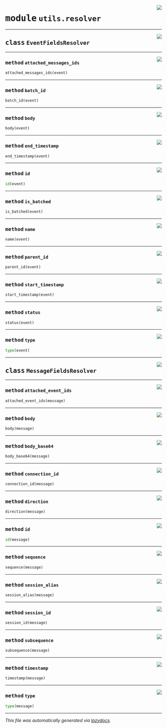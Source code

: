 <!-- markdownlint-disable -->

<a href="../../th2_data_services/utils/resolver.py#L0"><img align="right" style="float:right;" src="https://img.shields.io/badge/-source-cccccc?style=flat-square"></a>

# <kbd>module</kbd> `utils.resolver`






---

<a href="../../th2_data_services/utils/resolver.py#L31"><img align="right" style="float:right;" src="https://img.shields.io/badge/-source-cccccc?style=flat-square"></a>

## <kbd>class</kbd> `EventFieldsResolver`







---

<a href="../../th2_data_services/utils/resolver.py#L77"><img align="right" style="float:right;" src="https://img.shields.io/badge/-source-cccccc?style=flat-square"></a>

### <kbd>method</kbd> `attached_messages_ids`

```python
attached_messages_ids(event)
```





---

<a href="../../th2_data_services/utils/resolver.py#L52"><img align="right" style="float:right;" src="https://img.shields.io/badge/-source-cccccc?style=flat-square"></a>

### <kbd>method</kbd> `batch_id`

```python
batch_id(event)
```





---

<a href="../../th2_data_services/utils/resolver.py#L82"><img align="right" style="float:right;" src="https://img.shields.io/badge/-source-cccccc?style=flat-square"></a>

### <kbd>method</kbd> `body`

```python
body(event)
```





---

<a href="../../th2_data_services/utils/resolver.py#L72"><img align="right" style="float:right;" src="https://img.shields.io/badge/-source-cccccc?style=flat-square"></a>

### <kbd>method</kbd> `end_timestamp`

```python
end_timestamp(event)
```





---

<a href="../../th2_data_services/utils/resolver.py#L32"><img align="right" style="float:right;" src="https://img.shields.io/badge/-source-cccccc?style=flat-square"></a>

### <kbd>method</kbd> `id`

```python
id(event)
```





---

<a href="../../th2_data_services/utils/resolver.py#L57"><img align="right" style="float:right;" src="https://img.shields.io/badge/-source-cccccc?style=flat-square"></a>

### <kbd>method</kbd> `is_batched`

```python
is_batched(event)
```





---

<a href="../../th2_data_services/utils/resolver.py#L47"><img align="right" style="float:right;" src="https://img.shields.io/badge/-source-cccccc?style=flat-square"></a>

### <kbd>method</kbd> `name`

```python
name(event)
```





---

<a href="../../th2_data_services/utils/resolver.py#L37"><img align="right" style="float:right;" src="https://img.shields.io/badge/-source-cccccc?style=flat-square"></a>

### <kbd>method</kbd> `parent_id`

```python
parent_id(event)
```





---

<a href="../../th2_data_services/utils/resolver.py#L67"><img align="right" style="float:right;" src="https://img.shields.io/badge/-source-cccccc?style=flat-square"></a>

### <kbd>method</kbd> `start_timestamp`

```python
start_timestamp(event)
```





---

<a href="../../th2_data_services/utils/resolver.py#L42"><img align="right" style="float:right;" src="https://img.shields.io/badge/-source-cccccc?style=flat-square"></a>

### <kbd>method</kbd> `status`

```python
status(event)
```





---

<a href="../../th2_data_services/utils/resolver.py#L62"><img align="right" style="float:right;" src="https://img.shields.io/badge/-source-cccccc?style=flat-square"></a>

### <kbd>method</kbd> `type`

```python
type(event)
```






---

<a href="../../th2_data_services/utils/resolver.py#L88"><img align="right" style="float:right;" src="https://img.shields.io/badge/-source-cccccc?style=flat-square"></a>

## <kbd>class</kbd> `MessageFieldsResolver`







---

<a href="../../th2_data_services/utils/resolver.py#L144"><img align="right" style="float:right;" src="https://img.shields.io/badge/-source-cccccc?style=flat-square"></a>

### <kbd>method</kbd> `attached_event_ids`

```python
attached_event_ids(message)
```





---

<a href="../../th2_data_services/utils/resolver.py#L129"><img align="right" style="float:right;" src="https://img.shields.io/badge/-source-cccccc?style=flat-square"></a>

### <kbd>method</kbd> `body`

```python
body(message)
```





---

<a href="../../th2_data_services/utils/resolver.py#L134"><img align="right" style="float:right;" src="https://img.shields.io/badge/-source-cccccc?style=flat-square"></a>

### <kbd>method</kbd> `body_base64`

```python
body_base64(message)
```





---

<a href="../../th2_data_services/utils/resolver.py#L104"><img align="right" style="float:right;" src="https://img.shields.io/badge/-source-cccccc?style=flat-square"></a>

### <kbd>method</kbd> `connection_id`

```python
connection_id(message)
```





---

<a href="../../th2_data_services/utils/resolver.py#L89"><img align="right" style="float:right;" src="https://img.shields.io/badge/-source-cccccc?style=flat-square"></a>

### <kbd>method</kbd> `direction`

```python
direction(message)
```





---

<a href="../../th2_data_services/utils/resolver.py#L139"><img align="right" style="float:right;" src="https://img.shields.io/badge/-source-cccccc?style=flat-square"></a>

### <kbd>method</kbd> `id`

```python
id(message)
```





---

<a href="../../th2_data_services/utils/resolver.py#L119"><img align="right" style="float:right;" src="https://img.shields.io/badge/-source-cccccc?style=flat-square"></a>

### <kbd>method</kbd> `sequence`

```python
sequence(message)
```





---

<a href="../../th2_data_services/utils/resolver.py#L109"><img align="right" style="float:right;" src="https://img.shields.io/badge/-source-cccccc?style=flat-square"></a>

### <kbd>method</kbd> `session_alias`

```python
session_alias(message)
```





---

<a href="../../th2_data_services/utils/resolver.py#L94"><img align="right" style="float:right;" src="https://img.shields.io/badge/-source-cccccc?style=flat-square"></a>

### <kbd>method</kbd> `session_id`

```python
session_id(message)
```





---

<a href="../../th2_data_services/utils/resolver.py#L114"><img align="right" style="float:right;" src="https://img.shields.io/badge/-source-cccccc?style=flat-square"></a>

### <kbd>method</kbd> `subsequence`

```python
subsequence(message)
```





---

<a href="../../th2_data_services/utils/resolver.py#L124"><img align="right" style="float:right;" src="https://img.shields.io/badge/-source-cccccc?style=flat-square"></a>

### <kbd>method</kbd> `timestamp`

```python
timestamp(message)
```





---

<a href="../../th2_data_services/utils/resolver.py#L99"><img align="right" style="float:right;" src="https://img.shields.io/badge/-source-cccccc?style=flat-square"></a>

### <kbd>method</kbd> `type`

```python
type(message)
```








---

_This file was automatically generated via [lazydocs](https://github.com/ml-tooling/lazydocs)._
